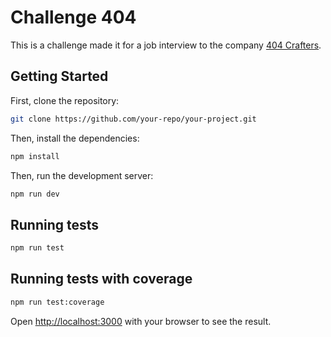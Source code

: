 
# Challenge 404

This is a challenge made it for a job interview to the company [404 Crafters](http://www.proyecto404.com/).

## Getting Started

First, clone the repository:

```bash
git clone https://github.com/your-repo/your-project.git
```

Then, install the dependencies:

```bash
npm install
```

Then, run the development server:

```bash
npm run dev
```

## Running tests

```bash
npm run test
```

## Running tests with coverage

```bash
npm run test:coverage
```

Open [http://localhost:3000](http://localhost:3000) with your browser to see the result.
